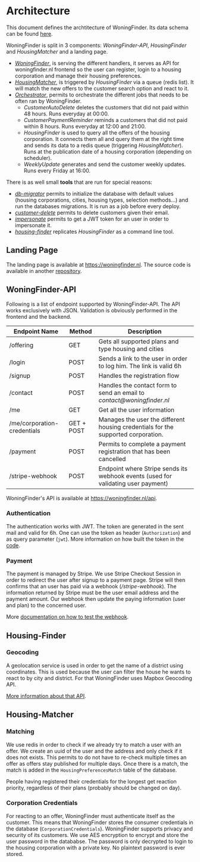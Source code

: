 # Architecture

This document defines the archtitecture of WoningFinder. Its data schema can be found [here](db_schema.png).

WoningFinder is split in 3 components: _WoningFinder-API_, _HousingFinder_ and _HousingMatcher_ and a landing page.

- _[WoningFinder](../cmd/woningfinder-api)_, is serving the different handlers, it serves as API for woningfinder.nl frontend so the user can register, login to a housing corporation and manage their housing preferences.
- _[HousingMatcher](../cmd/housing-matcher)_, is triggered by _HousingFinder_ via a queue (redis list). It will match the new offers to the customer search option and react to it.
- _[Orchestrator](../cmd/orchestrator)_, permits to orchestrate the different jobs that needs to be often ran by WoningFinder.
  - _CustomerAutoDelete_ deletes the customers that did not paid within 48 hours. Runs everyday at 00:00.
  - _CustomerPaymentReminder_ reminds a customers that did not paid within 8 hours. Runs everyday at 12:00 and 21:00.
  - _HousingFinder_ is used to query all the offers of the housing corporation. It connects them all and query them at the right time and sends its data to a redis queue (triggering _HousingMatcher_). Runs at the publication date of a housing corporation (depending on scheduler).
  - _WeeklyUpdate_ generates and send the customer weekly updates. Runs every Friday at 16:00.

There is as well small **tools** that are run for special reasons:

- _[db-migrator](../cmd/tools/db-migrator)_ permits to initialize the database with default values (housing corporations, cities, housing types, selection methods...) and run the databases migrations. It is run as a job before every deploy.
- _[customer-delete](../cmd/tools/customer-delete)_ permits to delete customers given their email.
- _[impersonate](../cmd/tools/impersonate)_ permits to get a JWT token for an user in order to impersonate it.
- _[housing-finder](../cmd/tools/housing-finder)_ replicates _HousingFinder_ as a command line tool.

## Landing Page

The landing page is available at https://woningfinder.nl.
The source code is available in another [repository](https://github.com/woningfinder/woningfinder.nl).

## WoningFinder-API

Following is a list of endpoint supported by WoningFinder-API. The API works exclusively with JSON. Validation is obviously performed in the frontend and the backend.

| Endpoint Name               | Method     | Description                                                                       |
| --------------------------- | ---------- | --------------------------------------------------------------------------------- |
| /offering                   | GET        | Gets all supported plans and type housing and cities                              |
| /login                      | POST       | Sends a link to the user in order to log him. The link is valid 6h                |
| /signup                     | POST       | Handles the registration flow                                                     |
| /contact                    | POST       | Handles the contact form to send an email to _contact@woningfinder.nl_            |
| /me                         | GET        | Get all the user information                                                      |
| /me/corporation-credentials | GET + POST | Manages the user the different housing credentials for the supported corporation. |
| /payment                    | POST       | Permits to complete a payment registration that has been cancelled                |
| /stripe-webhook             | POST       | Endpoint where Stripe sends its webhook events (used for validating user payment) |

WoningFinder's API is available at https://woningfinder.nl/api.

### Authentication

The authentication works with JWT. The token are generated in the sent mail and valid for 6h.
One can use the token as header (`Authorization`) and as query parameter (`jwt`).
More information on how built the token in the [code](../internal/auth/jwt.go).

### Payment

The payment is managed by Stripe. We use Stripe Checkout Session in order to redirect the user after signup to a payment page.
Stripe will then confirms that an user has paid via a webhook (_/stripe-webhook_).
The information returned by Stripe must be the user email address and the payment amount.
Our webhook then update the paying information (user and plan) to the concerned user.

More [documentation on how to test the webhook](https://stripe.com/docs/webhooks/test).

## Housing-Finder

### Geocoding

A geolocation service is used in order to get the name of a district using coordinates.
This is used because the user can filter the house he wants to react to by city and district.
For that WoningFinder uses Mapbox Geocoding API.

[More information about that API](https://docs.mapbox.com/api/search/geocoding/).

## Housing-Matcher

### Matching

We use redis in order to check if we already try to match a user with an offer. We create an uuid of the user and the address and only check if it does not exists.
This permits to do not have to re-check multiple times an offer as offers stay published for multiple days. Once there is a match, the match is added in the `HousingPreferencesMatch` table of the database.

People having registered their credentials for the longest get reaction priority, regardless of their plans (probably should be changed on day).

### Corporation Credentials

For reacting to an offer, WoningFinder must authenticate itself as the customer. This means that WoningFinder stores the consumer credentials in the database (`CorporationCredentials`).
WoningFinder supports privacy and security of its customers. We use AES encryption to encrypt and store the user password in the datababse. The password is only decrypted to login to the housing corporation with a private key. No plaintext password is ever stored.
